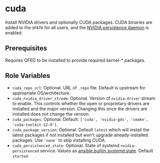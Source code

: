 # cuda

Install NVIDIA drivers and optionally CUDA packages. CUDA binaries are added to the `$PATH` for all users, and the [NVIDIA persistence daemon](https://docs.nvidia.com/deploy/driver-persistence/index.html#persistence-daemon) is enabled.

## Prerequisites

Requires OFED to be installed to provide required kernel-* packages.

## Role Variables

- `cuda_repo_url`: Optional. URL of `.repo` file. Default is upstream for appropriate OS/architecture.
- `cuda_nvidia_driver_stream`: Optional. Version of `nvidia-driver` stream to enable. This controls whether the open or proprietary drivers are installed and the major version. Changing this once the drivers are installed does not change the version.
- `cuda_packages`: Optional. Default: `['cuda', 'nvidia-gds', 'cmake', 'cuda-toolkit-12-9']`.
- `cuda_package_version`: Optional. Default `latest` which will install the latest packages if not installed but won't upgrade already-installed packages. Use `'none'` to skip installing CUDA.
- `cuda_persistenced_state`: Optional. State of systemd `nvidia-persistenced` service. Values as [ansible.builtin.systemd:state](https://docs.ansible.com/ansible/latest/collections/ansible/builtin/systemd_module.html#parameter-state). Default `started`.
